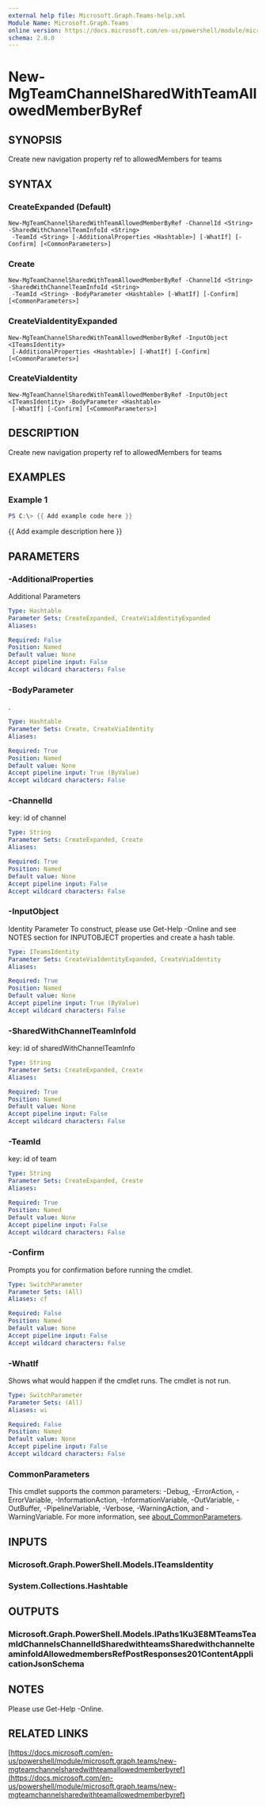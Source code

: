 ```yaml
---
external help file: Microsoft.Graph.Teams-help.xml
Module Name: Microsoft.Graph.Teams
online version: https://docs.microsoft.com/en-us/powershell/module/microsoft.graph.teams/new-mgteamchannelsharedwithteamallowedmemberbyref
schema: 2.0.0
---
```


# New-MgTeamChannelSharedWithTeamAllowedMemberByRef

## SYNOPSIS
Create new navigation property ref to allowedMembers for teams

## SYNTAX

### CreateExpanded (Default)
```
New-MgTeamChannelSharedWithTeamAllowedMemberByRef -ChannelId <String> -SharedWithChannelTeamInfoId <String>
 -TeamId <String> [-AdditionalProperties <Hashtable>] [-WhatIf] [-Confirm] [<CommonParameters>]
```

### Create
```
New-MgTeamChannelSharedWithTeamAllowedMemberByRef -ChannelId <String> -SharedWithChannelTeamInfoId <String>
 -TeamId <String> -BodyParameter <Hashtable> [-WhatIf] [-Confirm] [<CommonParameters>]
```

### CreateViaIdentityExpanded
```
New-MgTeamChannelSharedWithTeamAllowedMemberByRef -InputObject <ITeamsIdentity>
 [-AdditionalProperties <Hashtable>] [-WhatIf] [-Confirm] [<CommonParameters>]
```

### CreateViaIdentity
```
New-MgTeamChannelSharedWithTeamAllowedMemberByRef -InputObject <ITeamsIdentity> -BodyParameter <Hashtable>
 [-WhatIf] [-Confirm] [<CommonParameters>]
```

## DESCRIPTION
Create new navigation property ref to allowedMembers for teams

## EXAMPLES

### Example 1
```powershell
PS C:\> {{ Add example code here }}
```

{{ Add example description here }}

## PARAMETERS

### -AdditionalProperties
Additional Parameters

```yaml
Type: Hashtable
Parameter Sets: CreateExpanded, CreateViaIdentityExpanded
Aliases:

Required: False
Position: Named
Default value: None
Accept pipeline input: False
Accept wildcard characters: False
```

### -BodyParameter
.

```yaml
Type: Hashtable
Parameter Sets: Create, CreateViaIdentity
Aliases:

Required: True
Position: Named
Default value: None
Accept pipeline input: True (ByValue)
Accept wildcard characters: False
```

### -ChannelId
key: id of channel

```yaml
Type: String
Parameter Sets: CreateExpanded, Create
Aliases:

Required: True
Position: Named
Default value: None
Accept pipeline input: False
Accept wildcard characters: False
```

### -InputObject
Identity Parameter
To construct, please use Get-Help -Online and see NOTES section for INPUTOBJECT properties and create a hash table.

```yaml
Type: ITeamsIdentity
Parameter Sets: CreateViaIdentityExpanded, CreateViaIdentity
Aliases:

Required: True
Position: Named
Default value: None
Accept pipeline input: True (ByValue)
Accept wildcard characters: False
```

### -SharedWithChannelTeamInfoId
key: id of sharedWithChannelTeamInfo

```yaml
Type: String
Parameter Sets: CreateExpanded, Create
Aliases:

Required: True
Position: Named
Default value: None
Accept pipeline input: False
Accept wildcard characters: False
```

### -TeamId
key: id of team

```yaml
Type: String
Parameter Sets: CreateExpanded, Create
Aliases:

Required: True
Position: Named
Default value: None
Accept pipeline input: False
Accept wildcard characters: False
```

### -Confirm
Prompts you for confirmation before running the cmdlet.

```yaml
Type: SwitchParameter
Parameter Sets: (All)
Aliases: cf

Required: False
Position: Named
Default value: None
Accept pipeline input: False
Accept wildcard characters: False
```

### -WhatIf
Shows what would happen if the cmdlet runs.
The cmdlet is not run.

```yaml
Type: SwitchParameter
Parameter Sets: (All)
Aliases: wi

Required: False
Position: Named
Default value: None
Accept pipeline input: False
Accept wildcard characters: False
```

### CommonParameters
This cmdlet supports the common parameters: -Debug, -ErrorAction, -ErrorVariable, -InformationAction, -InformationVariable, -OutVariable, -OutBuffer, -PipelineVariable, -Verbose, -WarningAction, and -WarningVariable. For more information, see [about_CommonParameters](http://go.microsoft.com/fwlink/?LinkID=113216).

## INPUTS

### Microsoft.Graph.PowerShell.Models.ITeamsIdentity
### System.Collections.Hashtable
## OUTPUTS

### Microsoft.Graph.PowerShell.Models.IPaths1Ku3E8MTeamsTeamIdChannelsChannelIdSharedwithteamsSharedwithchannelteaminfoIdAllowedmembersRefPostResponses201ContentApplicationJsonSchema
## NOTES
Please use Get-Help -Online.

## RELATED LINKS

[https://docs.microsoft.com/en-us/powershell/module/microsoft.graph.teams/new-mgteamchannelsharedwithteamallowedmemberbyref](https://docs.microsoft.com/en-us/powershell/module/microsoft.graph.teams/new-mgteamchannelsharedwithteamallowedmemberbyref)

